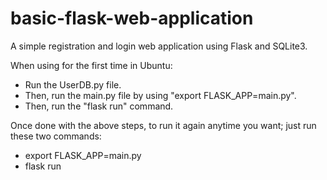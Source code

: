 # basic-flask-web-application
A simple registration and login web application using Flask and SQLite3.

When using for the first time in Ubuntu:
- Run the UserDB.py file.
- Then, run the main.py file by using "export FLASK_APP=main.py".
- Then, run the "flask run" command.

Once done with the above steps, to run it again anytime you want; just run these two commands:
- export FLASK_APP=main.py
- flask run

